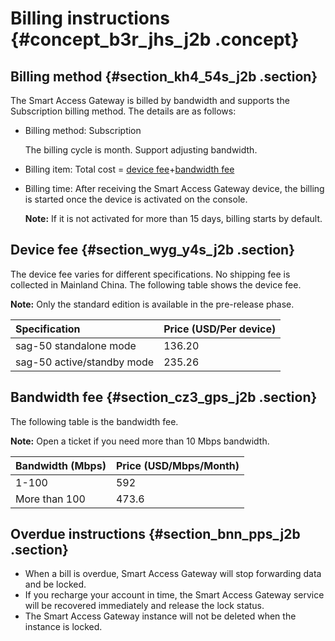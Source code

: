 # Billing instructions {#concept_b3r_jhs_j2b .concept}

## Billing method {#section_kh4_54s_j2b .section}

The Smart Access Gateway is billed by bandwidth and supports the Subscription billing method. The details are as follows:

-   Billing method: Subscription

    The billing cycle is month. Support adjusting bandwidth.

-   Billing item: Total cost = [device fee](#section_wyg_y4s_j2b)+[bandwidth fee](#section_cz3_gps_j2b)
-   Billing time: After receiving the Smart Access Gateway device, the billing is started once the device is activated on the console.

    **Note:** If it is not activated for more than 15 days, billing starts by default.


## Device fee {#section_wyg_y4s_j2b .section}

The device fee varies for different specifications. No shipping fee is collected in Mainland China. The following table shows the device fee.

**Note:** Only the standard edition is available in the pre-release phase.

|Specification|Price \(USD/Per device\)|
|:------------|:-----------------------|
|sag-50 standalone mode|136.20|
|sag-50 active/standby mode|235.26|

## Bandwidth fee {#section_cz3_gps_j2b .section}

The following table is the bandwidth fee.

**Note:** Open a ticket if you need more than 10 Mbps bandwidth.

|Bandwidth \(Mbps\)|Price \(USD/Mbps/Month\)|
|:-----------------|:-----------------------|
|1-100|592|
|More than 100|473.6|

## Overdue instructions {#section_bnn_pps_j2b .section}

-   When a bill is overdue, Smart Access Gateway will stop forwarding data and be locked.
-   If you recharge your account in time, the Smart Access Gateway service will be recovered immediately and release the lock status.
-   The Smart Access Gateway instance will not be deleted when the instance is locked.

